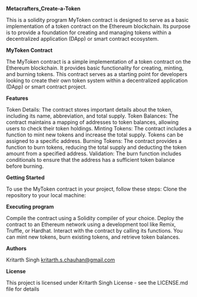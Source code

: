 **Metacrafters_Create-a-Token**

This is a solidity program MyToken contract is designed to serve as a basic implementation of a token contract on the Ethereum blockchain. Its purpose is to provide a foundation for creating and managing tokens within a decentralized application (DApp) or smart contract ecosystem.

**MyToken Contract**

The MyToken contract is a simple implementation of a token contract on the Ethereum blockchain. It provides basic functionality for creating, minting, and burning tokens. This contract serves as a starting point for developers looking to create their own token system within a decentralized application (DApp) or smart contract project.

**Features**

Token Details: The contract stores important details about the token, including its name, abbreviation, and total supply. Token Balances: The contract maintains a mapping of addresses to token balances, allowing users to check their token holdings. Minting Tokens: The contract includes a function to mint new tokens and increase the total supply. Tokens can be assigned to a specific address. Burning Tokens: The contract provides a function to burn tokens, reducing the total supply and deducting the token amount from a specified address. Validation: The burn function includes conditionals to ensure that the address has a sufficient token balance before burning.

**Getting Started**

To use the MyToken contract in your project, follow these steps: Clone the repository to your local machine:

**Executing program**

Compile the contract using a Solidity compiler of your choice. Deploy the contract to an Ethereum network using a development tool like Remix, Truffle, or Hardhat. Interact with the contract by calling its functions. You can mint new tokens, burn existing tokens, and retrieve token balances.

**Authors**

Kritarth Singh kritarth.s.chauhan@gmail.com

**License**

This project is licensed under Kritarth Singh License - see the LICENSE.md file for details
